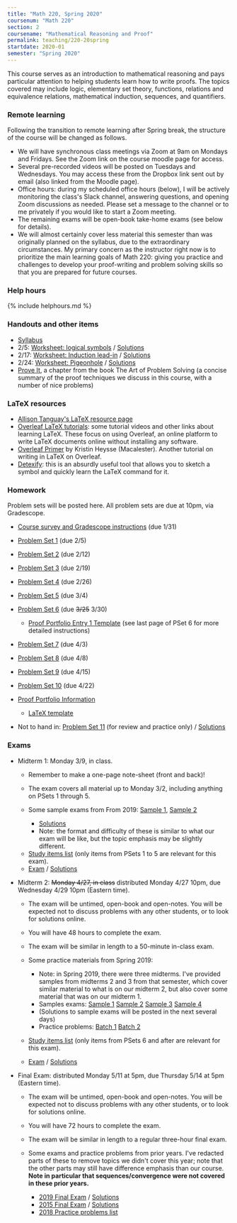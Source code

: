 ```yaml
---
title: "Math 220, Spring 2020"
coursenum: "Math 220"
section: 2
coursename: "Mathematical Reasoning and Proof"
permalink: teaching/220-20spring
startdate: 2020-01
semester: "Spring 2020"
---
```


This course serves as an introduction to mathematical reasoning and pays particular attention to helping students learn how to write proofs. The topics covered may include logic, elementary set theory, functions, relations and equivalence relations, mathematical induction, sequences, and quantifiers. 

### Remote learning

Following the transition to remote learning after Spring break, the structure of the course will be changed as follows.

*   We will have synchronous class meetings via Zoom at 9am on Mondays and Fridays. See the Zoom link on the course moodle page for access.
*   Several pre-recorded videos will be posted on Tuesdays and Wednesdays. You may access these from the Dropbox link sent out by email (also linked from the Moodle page).
*   Office hours: during my scheduled office hours (below), I will be actively monitoring the class's Slack channel, answering questions, and opening Zoom discussions as needed. Please set a message to the channel or to me privately if you would like to start a Zoom meeting.
*   The remaining exams will be open-book take-home exams (see below for details).
*   We will almost certainly cover less material this semester than was originally planned on the syllabus, due to the extraordinary circumstances. My primary concern as the instructor right now is to prioritize the main learning goals of Math 220: giving you practice and challenges to develop your proof-writing and problem solving skills so that you are prepared for future courses.

### Help hours

{% include helphours.md %}
    

### Handouts and other items

*   [Syllabus](syllabus.pdf)
*   2/5: [Worksheet: logical symbols](worksheets/ws1.pdf) / [Solutions](worksheets/ws1soln.pdf)
*   2/17: [Worksheet: Induction lead-in](worksheets/ws2.pdf) / [Solutions](worksheets/ws2soln.pdf)
*   2/24: [Worksheet: Pigeonhole](worksheets/ws3.pdf) / [Solutions](worksheets/ws3soln.pdf)
*   [Prove It](https://moodle.amherst.edu/pluginfile.php/700927/mod_resource/content/1/aopsProofsChapter.pdf), a chapter from the book The Art of Problem Solving (a concise summary of the proof techniques we discuss in this course, with a number of nice problems)<!--handouts-->

### LaTeX resources

*   [Allison Tanguay's LaTeX resource page](https://www.amherst.edu/people/facstaff/atanguay/latex)
*   [Overleaf LaTeX tutorials](https://www.overleaf.com/learn/latex/Tutorials): some tutorial videos and other links about learning LaTeX. These focus on using Overleaf, an online platform to write LaTeX documents online without installing any software.
*   [Overleaf Primer](handouts/OverleafPrimer.pdf) by Kristin Heysse (Macalester). Another tutorial on writing in LaTeX on Overleaf.
*   [Detexify](http://detexify.kirelabs.org/classify.html): this is an absurdly useful tool that allows you to sketch a symbol and quickly learn the LaTeX command for it.

### Homework

Problem sets will be posted here. All problem sets are due at 10pm, via Gradescope.

*   [Course survey and Gradescope instructions](psets/pset0.pdf) (due 1/31)
*   [Problem Set 1](psets/pset1.pdf) (due 2/5)
*   [Problem Set 2](psets/pset2.pdf) (due 2/12)
*   [Problem Set 3](psets/pset3.pdf) (due 2/19)
*   [Problem Set 4](psets/pset4.pdf) (due 2/26)
*   [Problem Set 5](psets/pset5.pdf) (due 3/4)
*   [Problem Set 6](psets/pset6.pdf) (due <strike>3/25</strike> 3/30) 
    
    *   [Proof Portfolio Entry 1 Template](psets/pp1Template.pdf) (see last page of PSet 6 for more detailed instructions)
    
    
    
*   [Problem Set 7](psets/pset7.pdf) (due 4/3)
*   [Problem Set 8](psets/pset8.pdf) (due 4/8)
*   [Problem Set 9](psets/pset9.pdf) (due 4/15)
*   [Problem Set 10](psets/pset10.pdf) (due 4/22)
*   [Proof Portfolio Information](psets/proofPortfolioInfo.pdf)
    
    *   [LaTeX template](psets/ppTexTemplate.tex)
    
    
    
*   Not to hand in: [Problem Set 11](psets/pset11.pdf) (for review and practice only) / [Solutions](psets/pset11soln.pdf)
<!--psets-->

### Exams

*   Midterm 1: Monday 3/9, in class.
    
    *   Remember to make a one-page note-sheet (front and back)!
    *   The exam covers all material up to Monday 3/2, including anything on PSets 1 through 5.<li>Some sample exams from From 2019: <a href="https://moodle.amherst.edu/pluginfile.php/700826/mod_resource/content/1/midterm1sample1.pdf">Sample 1</a>, <a href='https://moodle.amherst.edu/pluginfile.php/700827/mod_resource/content/1/midterm1sample2.pdf"'>Sample 2</a></li>
        
        *   [Solutions](https://moodle.amherst.edu/pluginfile.php/700925/mod_resource/content/1/midterm1samples12soln.pdf)
        *   Note: the format and difficulty of these is similar to what our exam will be like, but the topic emphasis may be slightly different.
        
        
        <li><a href="psets/allStudyItems.pdf">Study items list</a> (only items from PSets 1 to 5 are relevant for this exam).<li><a href="exams/midterm1compact.pdf">Exam</a> / <a href="https://moodle.amherst.edu/pluginfile.php/718553/mod_resource/content/1/midterm1soln.pdf">Solutions</a></li></li>
    
    
    
*   Midterm 2: <s>Monday 4/27, in class</s> distributed Monday 4/27 10pm, due Wednesday 4/29 10pm (Eastern time).
    
    *   The exam will be untimed, open-book and open-notes. You will be expected not to discuss problems with any other students, or to look for solutions online.
    *   You will have 48 hours to complete the exam.
    *   The exam will be similar in length to a 50-minute in-class exam.
    *   Some practice materials from Spring 2019: 
        
        *   Note: in Spring 2019, there were three midterms. I've provided samples from midterms 2 and 3 from that semester, which cover similar material to what is on our midterm 2, but also cover some material that was on our midterm 1.
        *   Samples exams: [Sample 1](https://moodle.amherst.edu/pluginfile.php/718554/mod_resource/content/1/practice-2-1.pdf) [Sample 2](https://moodle.amherst.edu/pluginfile.php/718555/mod_resource/content/1/practice-2-2.pdf) [Sample 3](https://moodle.amherst.edu/pluginfile.php/718556/mod_resource/content/1/practice-3-1.pdf) [Sample 4](https://moodle.amherst.edu/pluginfile.php/718557/mod_resource/content/1/practice-3-2.pdf)
        *   (Solutions to sample exams will be posted in the next several days)
        *   Practice problems: [Batch 1](https://moodle.amherst.edu/pluginfile.php/718558/mod_resource/content/1/PracticeProblemsMT2.pdf) [Batch 2](https://moodle.amherst.edu/pluginfile.php/718559/mod_resource/content/1/PracticeProblemsMT3.pdf)
        
        
        
    *   [Study items list](psets/allStudyItems.pdf) (only items from PSets 6 and after are relevant for this exam).<li><a href="exams/midterm2.pdf">Exam</a> / <a href="https://moodle.amherst.edu/pluginfile.php/718197/mod_resource/content/1/midterm2soln.pdf">Solutions</a></li>
    
    
    
*   Final Exam: distributed Monday 5/11 at 5pm, due Thursday 5/14 at 5pm (Eastern time).
    
    *   The exam will be untimed, open-book and open-notes. You will be expected not to discuss problems with any other students, or to look for solutions online.
    *   You will have 72 hours to complete the exam.
    *   The exam will be similar in length to a regular three-hour final exam.
    *   Some exams and practice problems from prior years. I've redacted parts of these to remove topics we didn't cover this year; note that the other parts may still have difference emphasis than our course. __Note in particular that sequences/convergence were not covered in these prior years.__
        
        *   [2019 Final Exam](https://moodle.amherst.edu/pluginfile.php/718195/mod_resource/content/1/Final-2019.pdf) / [Solutions](https://moodle.amherst.edu/pluginfile.php/718352/mod_resource/content/1/final-2019-soln.pdf)
        *   [2015 Final Exam](https://moodle.amherst.edu/pluginfile.php/718194/mod_resource/content/1/final-2015.pdf) / [Solutions](https://moodle.amherst.edu/pluginfile.php/718351/mod_resource/content/1/final-2015-soln.pdf)
        *   [2018 Practice problems list](https://moodle.amherst.edu/pluginfile.php/718196/mod_resource/content/1/Practice%20ProblemsFinal-2019.pdf)
        
        
        
    
    
    
